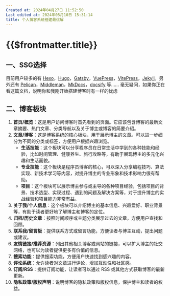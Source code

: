 ```yaml
---
Created at: 2024年04月27日 11:52:50
Last edited at: 2024年05月10日 15:31:14
title: 个人博客系统搭建最优解
---
```

# {{$frontmatter.title}}
## 一、SSG选择
目前用户较多的有 [Hexo](https://hexo.io/zh-cn/)，[Hugo](https://gohugo.io/)，[Gatsby](https://www.gatsbyjs.com/)，[VuePress](https://vuepress.vuejs.org/zh/)，[VitePress](https://vitepress.dev/zh/)，[Jekyll](https://jekyllrb.com/)。另外还有 [Pelican](https://getpelican.com/)，[Middleman](https://middlemanapp.com/)，[MkDocs](https://www.mkdocs.org/)，[docsify](https://docsify.js.org/#/) 等……
毫无疑问，如果你正在看这篇文档，说明你和我刚开始搭建博客时有一样的忧虑
## 二、博客板块
1. **首页/概览**：这是用户访问博客时首先看到的页面。它应该包含博客的最新文章摘要、热门文章、分类导航以及关于博主或博客的简要介绍。
2. **文章/博客**：这是博客系统的核心板块，用于展示博主的文章。可以进一步细分为不同的分类或标签，方便用户根据兴趣浏览。
	- **生活技能**：这个板块可以分享程序员在日常生活中学到的各种技能和经验，比如时间管理、健康养生、旅行攻略等，有助于展现博主的多元化兴趣和生活面貌。
	- **专业技能**：这个板块是程序员博客的核心，可以深入分享编程技巧、算法实现、新技术学习等内容，对提升博主的专业形象和技术影响力很有帮助。
	- **项目**：这个板块可以展示博主参与或主导的各种项目经验，包括项目的背景、技术选型、实现过程、遇到的问题及解决方案等，对于提升博主的实战经验和项目能力非常有益。
3. **关于我/个人信息**：这个板块可以介绍博主的基本信息、兴趣爱好、职业背景等，有助于读者更好地了解博主和博客的定位。
4. **归档/历史文章**：按照时间顺序或主题分类展示过去的文章，方便用户查找和回顾。
5. **联系我/留言板**：提供联系方式或留言功能，方便读者与博主互动，提出问题或建议。
6. **友情链接/推荐资源**：列出其他相关博客或网站的链接，可以扩大博主的社交网络，也可以为读者提供更多有价值的信息。
7. **搜索功能**：提供搜索功能，方便用户快速找到感兴趣的内容。
8. **评论系统**：允许读者对文章进行评论，增加互动性和社区感。
9. **订阅/RSS**：提供订阅功能，让读者可以通过 RSS 或其他方式获取博客的最新更新。
10. **隐私政策/版权声明**：说明博客的隐私政策和版权信息，保护博主和读者的权益。